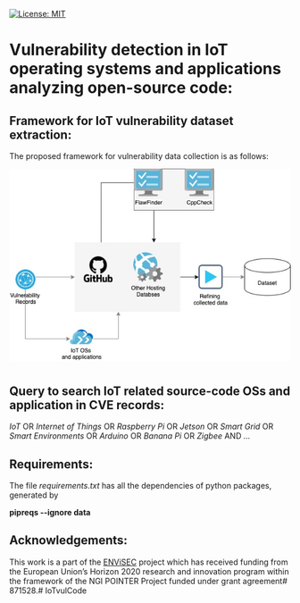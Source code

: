 [![License: MIT](https://img.shields.io/badge/License-MIT-yellow.svg)](https://opensource.org/licenses/MIT)

# Vulnerability detection in IoT operating systems and applications analyzing open-source code:


## Framework for IoT vulnerability dataset extraction:
The proposed framework for vulnerability data collection is as follows:

![framework](figure/framework.jpg?raw=true "The proposed framework for vulnerability data collection")

#
## Query to search IoT related source-code OSs and application in CVE records:

_IoT_  OR _Internet of Things_ OR _Raspberry Pi_ OR  _Jetson_ OR _Smart Grid_ OR _Smart Environments_ 
OR _Arduino_ OR _Banana Pi_ OR _Zigbee_
AND
_..._


## Requirements:
The file _requirements.txt_ has all the dependencies of python packages, generated by

__pipreqs --ignore data__


## Acknowledgements:
This work is a part of the [ENViSEC](https://smartseclab.com/envisec/) project which has received funding from the‌ European Union’s Horizon 2020 research and innovation program within the framework of the NGI POINTER Project funded under grant agreement# 871528.# IoTvulCode
